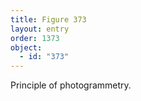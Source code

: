 ```yaml
---
title: Figure 373
layout: entry
order: 1373
object:
  - id: "373"
---
```


Principle of photogrammetry.
